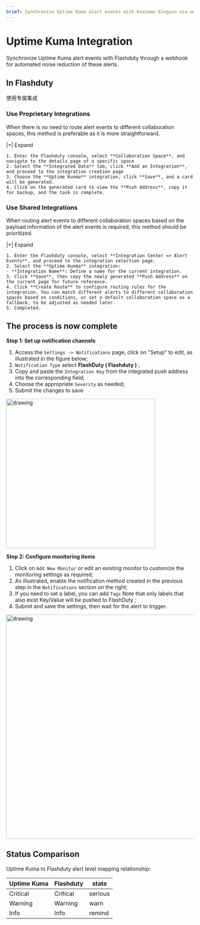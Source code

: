 ```yaml
---
brief: Synchronize Uptime Kuma alert events with Kuaimao Xingyun via webhook to automate noise reduction for these alerts
---
```


# Uptime Kuma Integration

Synchronize Uptime Kuma alert events with Flashduty through a webhook for automated noise reduction of these alerts.

## In Flashduty
使用专属集成

### Use Proprietary Integrations

When there is no need to route alert events to different collaboration spaces, this method is preferable as it is more straightforward.

|+| Expand

    1. Enter the Flashduty console, select **Collaboration Space**, and navigate to the details page of a specific space
    2. Select the **Integrated Data** tab, click **Add an Integration**, and proceed to the integration creation page
    3. Choose the **Uptime Kunma** integration, click **Save**, and a card will be generated.
    4. Click on the generated card to view the **Push Address**, copy it for backup, and the task is complete.

### Use Shared Integrations

When routing alert events to different collaboration spaces based on the payload information of the alert events is required, this method should be prioritized.

|+| Expand

    1. Enter the Flashduty console, select **Integration Center => Alert Events**, and proceed to the integration selection page.
    2. Select the **Uptime Kunma** integration:
    - **Integration Name**: Define a name for the current integration.
    3. Click **Save**, then copy the newly generated **Push Address** on the current page for future reference.
    4. Click **Create Route** to configure routing rules for the integration. You can match different alerts to different collaboration spaces based on conditions, or set a default collaboration space as a fallback, to be adjusted as needed later.
    5. Completed.

## The process is now complete
**Step 1: Set up notification channels**

1. Access the `Settings -> Notifications` page, click on "Setup" to edit, as illustrated in the figure below;
2. `Notification Type` select **FlashDuty ( Flashduty )** ;
3. Copy and paste the `Integration Key` from the integrated push address into the corresponding field;
4. Choose the appropriate `Severity` as needed;
5. Submit the changes to save

<img alt="drawing" width="400" src="https://fcdoc.github.io/img/zh/flashduty/mixin/alert_integration/uptime_kuma/1.avif" />

**Step 2: Configure monitoring items**

1. Click on `Add New Monitor` or edit an existing monitor to customize the monitoring settings as required;
2. As illustrated, enable the notification method created in the previous step in the `Notifications` section on the right;
3. If you need to set a label, you can add `Tags` Note that only labels that also exist Key/Value will be pushed to FlashDuty ;
4. Submit and save the settings, then wait for the alert to trigger.

<img alt="drawing" width="600" src="https://fcdoc.github.io/img/zh/flashduty/mixin/alert_integration/uptime_kuma/2.avif" />

## Status Comparison

Uptime Kuma to Flashduty alert level mapping relationship:

| Uptime Kuma  |  Flashduty  | state |
| ------------ | -------- | ---- |
| Critical     | Critical | serious |
| Warning     | Warning  | warn |
| Info     | Info     | remind |